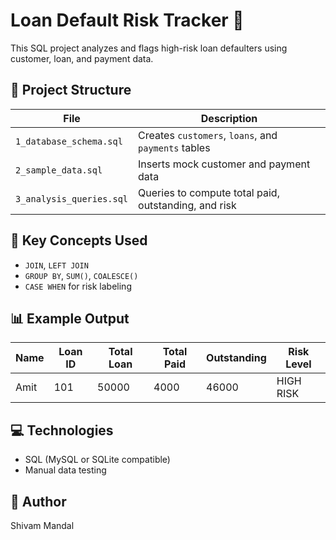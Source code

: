 # Loan Default Risk Tracker 🏦

This SQL project analyzes and flags high-risk loan defaulters using customer, loan, and payment data.

## 📂 Project Structure

| File                     | Description                                  |
|--------------------------|----------------------------------------------|
| `1_database_schema.sql`    | Creates `customers`, `loans`, and `payments` tables |
| `2_sample_data.sql` | Inserts mock customer and payment data       |
| `3_analysis_queries.sql` | Queries to compute total paid, outstanding, and risk |

## 🧠 Key Concepts Used

- `JOIN`, `LEFT JOIN`
- `GROUP BY`, `SUM()`, `COALESCE()`
- `CASE WHEN` for risk labeling

## 📊 Example Output

| Name   | Loan ID | Total Loan | Total Paid | Outstanding | Risk Level |
|--------|---------|------------|------------|-------------|-------------|
| Amit   | 101     | 50000      | 4000       | 46000       | HIGH RISK   |

## 💻 Technologies
- SQL (MySQL or SQLite compatible)
- Manual data testing

## 🚀 Author
Shivam Mandal
